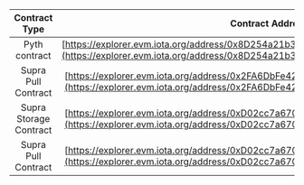 |Contract Type| Contract Address |
|:-:|:-:|
| Pyth contract              | [https://explorer.evm.iota.org/address/0x8D254a21b3C86D32F7179855531CE99164721933](https://explorer.evm.iota.org/address/0x8D254a21b3C86D32F7179855531CE99164721933) |
| Supra Pull Contract        | [https://explorer.evm.iota.org/address/0x2FA6DbFe4291136Cf272E1A3294362b6651e8517](https://explorer.evm.iota.org/address/0x2FA6DbFe4291136Cf272E1A3294362b6651e8517) |
| Supra Storage Contract     | [https://explorer.evm.iota.org/address/0xD02cc7a670047b6b012556A88e275c685d25e0c9](https://explorer.evm.iota.org/address/0xD02cc7a670047b6b012556A88e275c685d25e0c9) |
| Supra Pull Contract        | [https://explorer.evm.iota.org/address/0xD02cc7a670047b6b012556A88e275c685d25e0c9](https://explorer.evm.iota.org/address/0xD02cc7a670047b6b012556A88e275c685d25e0c9) |
